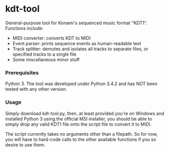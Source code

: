 # kdt-tool
General-purpose tool for Konami's sequenced music format "KDT1". Functions include:
- MIDI converter: converts KDT to MIDI
- Event parser: prints sequence events as human-readable text
- Track splitter: demutes and isolates all tracks to separate files, or specified tracks to a single file
- Some miscellaneous minor stuff

### Prerequisites
Python 3. The tool was developed under Python 3.4.2 and has NOT been tested with any other version.

### Usage
Simply download kdt-tool.py, then, at least provided you're on Windows and installed Python 3 using the official MSI installer, you should be able to simply drop any valid KDT1 file onto the script file to convert it to MIDI.

The script currently takes no arguments other than a filepath. So for now, you will have to hard-code calls to the other available functions if you so desire to use them.
